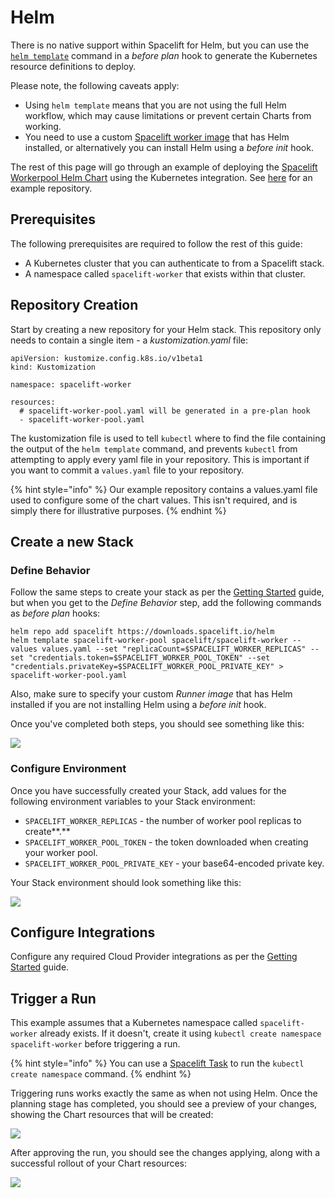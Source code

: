 # Helm

There is no native support within Spacelift for Helm, but you can use the [`helm template`](https://helm.sh/docs/helm/helm\_template/) command in a _before plan_ hook to generate the Kubernetes resource definitions to deploy.

Please note, the following caveats apply:

* Using `helm template` means that you are not using the full Helm workflow, which may cause limitations or prevent certain Charts from working.
* You need to use a custom [Spacelift worker image](../../integrations/docker.md#customizing-the-runner-image) that has Helm installed, or alternatively you can install Helm using a _before init_ hook.

The rest of this page will go through an example of deploying the [Spacelift Workerpool Helm Chart](https://github.com/spacelift-io/spacelift-workerpool-k8s) using the Kubernetes integration. See [here](https://github.com/spacelift-io/kubernetes-helm-example) for an example repository.

## Prerequisites

The following prerequisites are required to follow the rest of this guide:

* A Kubernetes cluster that you can authenticate to from a Spacelift stack.
* A namespace called `spacelift-worker` that exists within that cluster.

## Repository Creation

Start by creating a new repository for your Helm stack. This repository only needs to contain a single item - a _kustomization.yaml_ file:

```
apiVersion: kustomize.config.k8s.io/v1beta1
kind: Kustomization

namespace: spacelift-worker

resources:
  # spacelift-worker-pool.yaml will be generated in a pre-plan hook
  - spacelift-worker-pool.yaml
```

The kustomization file is used to tell `kubectl` where to find the file containing the output of the `helm template` command, and prevents `kubectl` from attempting to apply every yaml file in your repository. This is important if you want to commit a `values.yaml` file to your repository.

{% hint style="info" %}
Our example repository contains a values.yaml file used to configure some of the chart values. This isn't required, and is simply there for illustrative purposes.
{% endhint %}

## Create a new Stack

### Define Behavior

Follow the same steps to create your stack as per the [Getting Started](getting-started.md#create-a-new-stack) guide, but when you get to the _Define Behavior_ step, add the following commands as _before plan_ hooks:

```
helm repo add spacelift https://downloads.spacelift.io/helm
helm template spacelift-worker-pool spacelift/spacelift-worker --values values.yaml --set "replicaCount=$SPACELIFT_WORKER_REPLICAS" --set "credentials.token=$SPACELIFT_WORKER_POOL_TOKEN" --set "credentials.privateKey=$SPACELIFT_WORKER_POOL_PRIVATE_KEY" > spacelift-worker-pool.yaml
```

Also, make sure to specify your custom _Runner image_ that has Helm installed if you are not installing Helm using a _before init_ hook.

Once you've completed both steps, you should see something like this:

![](<../../.gitbook/assets/image (109).png>)

### Configure Environment

Once you have successfully created your Stack, add values for the following environment variables to your Stack environment:

* `SPACELIFT_WORKER_REPLICAS` - the number of worker pool replicas to create**.**
* `SPACELIFT_WORKER_POOL_TOKEN` - the token downloaded when creating your worker pool.
* `SPACELIFT_WORKER_POOL_PRIVATE_KEY` - your base64-encoded private key.

Your Stack environment should look something like this:

![](<../../.gitbook/assets/image (117).png>)

## Configure Integrations

Configure any required Cloud Provider integrations as per the [Getting Started](getting-started.md#configure-integrations) guide.

## Trigger a Run

This example assumes that a Kubernetes namespace called `spacelift-worker` already exists. If it doesn't, create it using `kubectl create namespace spacelift-worker` before triggering a run.

{% hint style="info" %}
You can use a [Spacelift Task](../../concepts/run/task.md) to run the `kubectl create namespace` command.
{% endhint %}

Triggering runs works exactly the same as when not using Helm. Once the planning stage has completed, you should see a preview of your changes, showing the Chart resources that will be created:

![](<../../.gitbook/assets/image (116).png>)

After approving the run, you should see the changes applying, along with a successful rollout of your Chart resources:

![](<../../.gitbook/assets/image (110).png>)

